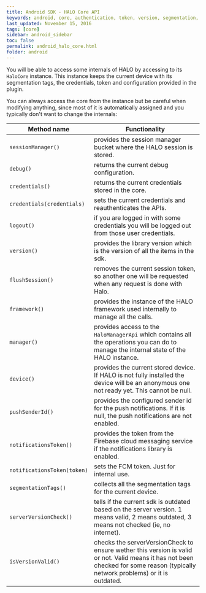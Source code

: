 ```yaml
---
title: Android SDK - HALO Core API
keywords: android, core, authentication, token, version, segmentation, tag
last_updated: November 15, 2016
tags: [core]
sidebar: android_sidebar
toc: false
permalink: android_halo_core.html
folder: android
---
```


You will be able to access some internals of HALO by accessing to its ```HaloCore``` instance. This instance keeps the current device with its segmentation tags, the credentials, token and configuration provided in the plugin.

You can always access the core from the instance but be careful when modifying anything, since most of it is automatically assigned and you typically don't want to change the internals:

|        Method name             |                  Functionality                                                                                                                                                  |
|--------------------------------|---------------------------------------------------------------------------------------------------------------------------------------------------------------------------------|
| ```sessionManager()```         | provides the session manager bucket where the HALO session is stored.                                                                                                           |
| ```debug()```                  | returns the current debug configuration.                                                                                                                                        |
| ```credentials()```            | returns the current credentials stored in the core.                                                                                                                             |
| ```credentials(credentials)``` | sets the current credentials and reauthenticates the APIs.                                                                                                                      |
| ```logout()```                 | if you are logged in with some credentials you will be logged out from those user credentials.                                                                                  |
| ```version()```                | provides the library version which is the version of all the items in the sdk.                                                                                                  |
| ```flushSession()```           | removes the current session token, so another one will be requested when any request is done with Halo.                                                                         |
| ```framework()```              | provides the instance of the HALO framework used internally to manage all the calls.                                                                                            |
| ```manager()```                | provides access to the ```HaloManagerApi``` which contains all the operations you can do to manage the internal state of the HALO instance.                                     |
| ```device()```                 | provides the current stored device. If HALO is not fully installed the device will be an anonymous one not ready yet. This cannot be null.                                      |
| ```pushSenderId()```           | provides the configured sender id for the push notifications. If it is null, the push notifications are not enabled.                                                            |
| ```notificationsToken()```     | provides the token from the Firebase cloud messaging service if the notifications library is enabled.                                                                           |
| ```notificationsToken(token)```| sets the FCM token. Just for internal use.                                                                                                                                      |
| ```segmentationTags()```       | collects all the segmentation tags for the current device.                                                                                                                      |
| ```serverVersionCheck()```     | tells if the current sdk is outdated based on the server version. 1 means valid, 2 means outdated, 3 means not checked (ie, no internet).                                       |
| ```isVersionValid()```         | checks the serverVersionCheck to ensure wether this version is valid or not. Valid means it has not been checked for some reason (typically network problems) or it is outdated.|

